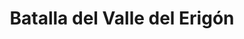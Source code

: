 ﻿---
title: "Batalla del Valle del Erigón"
permalink: periodes_415.html
layout: periode
dataInici: -358
sidebar: periodes
pares:
  - id: 42
    title: "Filipo II"
    dataInici: "(-359)"
    dataFi: "(-336)"

fills:
jocsPrincipals:
jocsEscenaris:
jocsEpoca:
  - title: "The Great Battles of Alexander: Macedonian Art of War"
    bggId: 176596
    escenari: "Erigon Valley"

jocsEpocaEscenaris:
---
